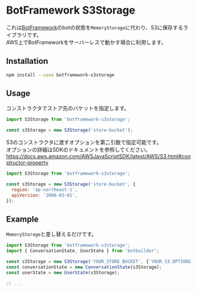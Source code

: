 # BotFramework S3Storage

これは[BotFramework](https://github.com/Microsoft/botframework)のbotの状態を`MemoryStorage`に代わり、S3に保存するライブラリです。  
AWS上でBotFrameworkをサーバーレスで動かす場合に利用します。

## Installation

```sh
npm install --save botframework-s3storage
```

## Usage

コンストラクタでストア先のバケットを指定します。

```javascript
import S3Storage from 'botframework-s3storage';

const s3Storage = new S3Storage('store-bucket');
```

S3のコンストラクタに渡すオプションを第二引数で指定可能です。  
オプションの詳細はSDKのドキュメントを参照してください。  
https://docs.aws.amazon.com/AWSJavaScriptSDK/latest/AWS/S3.html#constructor-property

```javascript
import S3Storage from 'botframework-s3storage';

const s3Storage = new S3Storage('store-bucket', {
  region: 'ap-northeast-1',
  apiVersion: '2006-03-01',
});
```

## Example

`MemoryStorage`と差し替えるだけです。

```javascript
import S3Storage from 'botframework-s3storage';
import { ConversationState, UserState } from 'botbuilder';

const s3Storage = new S3Storage('YOUR_STORE_BUCKET', {'YOUR_S3_OPTIONS'});
const conversationState = new ConversationState(s3Storage);
const userState = new UserState(s3Storage);

// ...
```
